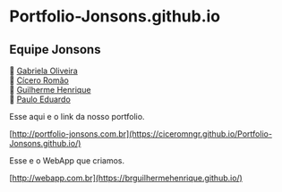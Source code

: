 # Portfolio-Jonsons.github.io
## Equipe Jonsons
:woman: <a href="https://github.com/Gabriela-Oliveira">Gabriela Oliveira</a></br>
:boy: <a href="https://github.com/ciceromngr">Cícero Romão </a></br>
:boy: <a href="https://github.com/BrGUILHERMEHenrique">Guilherme Henrique </a></br>
:boy: <a href="https://github.com/PauloDudu">Paulo Eduardo</a></br>


Esse aqui e o link da nosso portfolio. 

[http://portfolio-jonsons.com.br](https://ciceromngr.github.io/Portfolio-Jonsons.github.io/)


Esse e o WebApp que criamos.

[http://webapp.com.br](https://brguilhermehenrique.github.io/)
